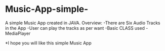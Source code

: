 # Music-App-simple-
A simple Music App created in JAVA.
Overview:
        -There are Six Audio Tracks in the App
        -User can play the tracks as per want
        -Basic CLASS used
                        -MediaPlayer
                        
*I hope you will like this simple Music App
